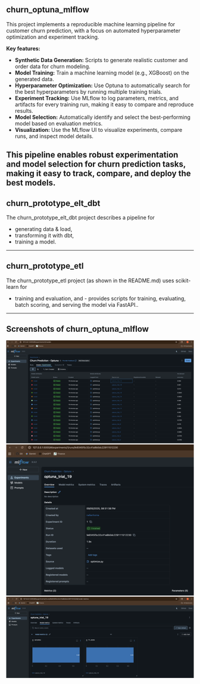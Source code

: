## churn_optuna_mlflow

This project implements a reproducible machine learning pipeline for customer churn prediction, with a focus on automated hyperparameter optimization and experiment tracking.

**Key features:**
- **Synthetic Data Generation:** Scripts to generate realistic customer and order data for churn modeling.
- **Model Training:** Train a machine learning model (e.g., XGBoost) on the generated data.
- **Hyperparameter Optimization:** Use Optuna to automatically search for the best hyperparameters by running multiple training trials.
- **Experiment Tracking:** Use MLflow to log parameters, metrics, and artifacts for every training run, making it easy to compare and reproduce results.
- **Model Selection:** Automatically identify and select the best-performing model based on evaluation metrics.
- **Visualization:** Use the MLflow UI to visualize experiments, compare runs, and inspect model details.

This pipeline enables robust experimentation and model selection for churn prediction tasks, making it easy to track, compare, and deploy the best models.
---
## churn_prototype_elt_dbt
The churn_prototype_elt_dbt project describes a pipeline for 
-  generating data & load, 
-  transforming it with dbt, 
-  training a model.
---
## churn_prototype_etl
The churn_prototype_etl project (as shown in the README.md) uses scikit-learn for 
- training and evaluation, and - provides scripts for training, evaluating, batch scoring, and serving the model via FastAPI..
---


## Screenshots of churn_optuna_mlflow
![Experiments Sorted by Accuracy](churn_optuna_mlflow/image.png)
![Trail with Highest accuracy](churn_optuna_mlflow/image-1.png)
![Metrics of the selected model](churn_optuna_mlflow/image-2.png)